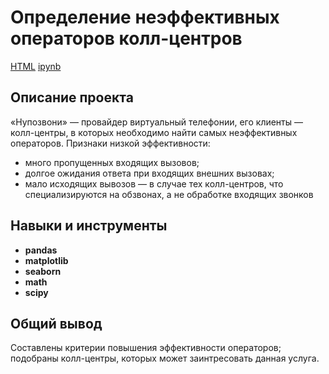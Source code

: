 # Определение неэффективных операторов колл-центров
[HTML](https://github.com/Joker2k79/Portfolio/blob/main/Final%20Project/final_project.html) [ipynb](https://github.com/Joker2k79/Portfolio/blob/main/Final%20Project/final_project.ipynb)

## Описание проекта

«Нупозвони» — провайдер виртуальный телефонии, его клиенты — колл-центры, в которых необходимо найти самых неэффективных операторов. Признаки низкой эффективности:
 - много пропущенных входящих вызовов;
 - долгое ожидания ответа при входящих внешних вызовах;
 - мало исходящих вывозов — в случае тех колл-центров, что специализируются на обзвонах, а не обработке входящих звонков

## Навыки и инструменты

- **pandas**
- **matplotlib**
- **seaborn**
- **math**
- **scipy**

##

## Общий вывод
Составлены критерии повышения эффективности операторов; подобраны колл-центры, которых может заинтресовать данная услуга.
